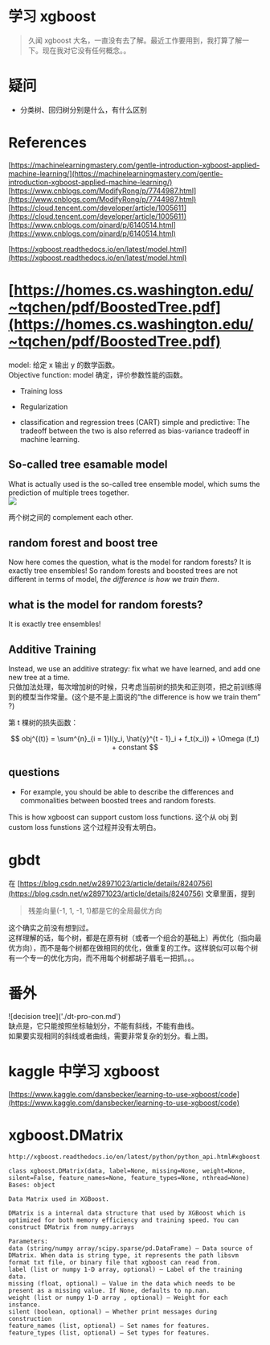 # 学习 xgboost

> 久闻 xgboost 大名，一直没有去了解。最近工作要用到，我打算了解一下。现在我对它没有任何概念。。

# 疑问

* 分类树、回归树分别是什么，有什么区别

# References

[https://machinelearningmastery.com/gentle-introduction-xgboost-applied-machine-learning/](https://machinelearningmastery.com/gentle-introduction-xgboost-applied-machine-learning/)  
[https://www.cnblogs.com/ModifyRong/p/7744987.html](https://www.cnblogs.com/ModifyRong/p/7744987.html)  
[https://cloud.tencent.com/developer/article/1005611](https://cloud.tencent.com/developer/article/1005611)  
[https://www.cnblogs.com/pinard/p/6140514.html](https://www.cnblogs.com/pinard/p/6140514.html)

[https://xgboost.readthedocs.io/en/latest/model.html](https://xgboost.readthedocs.io/en/latest/model.html)

# [https://homes.cs.washington.edu/~tqchen/pdf/BoostedTree.pdf](https://homes.cs.washington.edu/~tqchen/pdf/BoostedTree.pdf)

model: 给定 x 输出 y 的数学函数。  
Objective function: model 确定，评价参数性能的函数。

* Training loss
* Regularization

* classification and regression trees \(CART\)
  simple and predictive: The tradeoff between the two is also referred as bias-variance tradeoff in machine learning.

## So-called tree esamable model

What is actually used is the so-called tree ensemble model, which sums the prediction of multiple trees together.  
![](https://raw.githubusercontent.com/dmlc/web-data/master/xgboost/model/twocart.png)

两个树之间的 complement each other.

## random forest and boost tree

Now here comes the question, what is the model for random forests? It is exactly tree ensembles! So random forests and boosted trees are not different in terms of model, _the difference is how we train them_.

## what is the model for random forests?

It is exactly tree ensembles!

## Additive Training

Instead, we use an additive strategy: fix what we have learned, and add one new tree at a time.  
只做加法处理，每次增加树的时候，只考虑当前树的损失和正则项，把之前训练得到的模型当作常量。\(这个是不是上面说的“the difference is how we train them” ?\)

第 t 棵树的损失函数：


$$
obj^{(t)} = \sum^{n}_{i = 1}l(y_i, \hat{y}^{t - 1}_i + f_t(x_i)) + \Omega (f_t) + constant
$$



## questions

* For example, you should be able to describe the differences and commonalities between boosted trees and random forests.

This is how xgboost can support custom loss functions. 这个从 obj 到 custom loss funstions 这个过程并没有太明白。

# gbdt

在 [https://blog.csdn.net/w28971023/article/details/8240756](https://blog.csdn.net/w28971023/article/details/8240756) 文章里面，提到

> 残差向量\(-1, 1, -1, 1\)都是它的全局最优方向

这个确实之前没有想到过。  
这样理解的话，每个树，都是在原有树（或者一个组合的基础上）再优化（指向最优方向），而不是每个树都在做相同的优化，做重复的工作。这样貌似可以每个树有一个专一的优化方向，而不用每个树都胡子眉毛一把抓。。。

# 番外

!\[decision tree\]\('./dt-pro-con.md'\)  
缺点是，它只能按照坐标轴划分，不能有斜线，不能有曲线。  
如果要实现相同的斜线或者曲线，需要非常复杂的划分。看上图。

# kaggle 中学习 xgboost

[https://www.kaggle.com/dansbecker/learning-to-use-xgboost/code](https://www.kaggle.com/dansbecker/learning-to-use-xgboost/code)


# xgboost.DMatrix

```
http://xgboost.readthedocs.io/en/latest/python/python_api.html#xgboost.DMatrix

class xgboost.DMatrix(data, label=None, missing=None, weight=None, silent=False, feature_names=None, feature_types=None, nthread=None)
Bases: object

Data Matrix used in XGBoost.

DMatrix is a internal data structure that used by XGBoost which is optimized for both memory efficiency and training speed. You can construct DMatrix from numpy.arrays

Parameters:
data (string/numpy array/scipy.sparse/pd.DataFrame) – Data source of DMatrix. When data is string type, it represents the path libsvm format txt file, or binary file that xgboost can read from.
label (list or numpy 1-D array, optional) – Label of the training data.
missing (float, optional) – Value in the data which needs to be present as a missing value. If None, defaults to np.nan.
weight (list or numpy 1-D array , optional) – Weight for each instance.
silent (boolean, optional) – Whether print messages during construction
feature_names (list, optional) – Set names for features.
feature_types (list, optional) – Set types for features.
```

